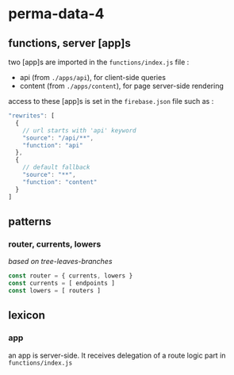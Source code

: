 # perma-data-4

## functions, server [app]s
two [app]s are imported in the `functions/index.js` file :
* api (from `./apps/api`), for client-side queries
* content (from `./apps/content`), for page server-side rendering

access to these [app]s is set in the `firebase.json` file such as :
```javascript
"rewrites": [
  {
    // url starts with 'api' keyword
    "source": "/api/**",
    "function": "api"
  },
  {
    // default fallback
    "source": "**",
    "function": "content"
  }
]
```

## patterns

### router, currents, lowers
*based on tree-leaves-branches*
```javascript
const router = { currents, lowers }
const currents = [ endpoints ]
const lowers = [ routers ]
```

## lexicon

### app
an app is server-side. It receives delegation of a route logic part in `functions/index.js`